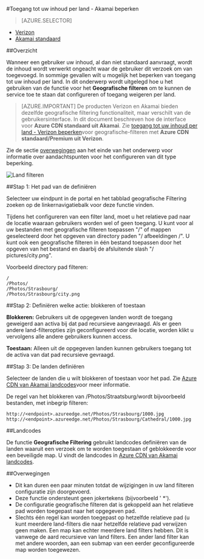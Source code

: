<properties
    pageTitle="Het beperken van toegang tot de inhoud van uw Azure CDN per land | Microsoft Azure"
    description="Informatie over het beperken van toegang tot uw Azure CDN-inhoud met de functie geografische filteren."
    services="cdn"
    documentationCenter=""
    authors="camsoper, rli"
    manager="akucer"
    editor=""/>

<tags
    ms.service="cdn"
    ms.workload="tbd"
    ms.tgt_pltfrm="na"
    ms.devlang="na"
    ms.topic="article"
    ms.date="10/14/2016"
    ms.author="Lichard"/>

#<a name="restrict-access-to-your-content-by-country---akamai"></a>Toegang tot uw inhoud per land - Akamai beperken

> [AZURE.SELECTOR]
- [Verizon](cdn-restrict-access-by-country.md)
- [Akamai standaard](cdn-restrict-access-by-country-akamai.md)

##<a name="overview"></a>Overzicht

Wanneer een gebruiker uw inhoud, al dan niet standaard aanvraagt, wordt de inhoud wordt verwerkt ongeacht waar de gebruiker dit verzoek om van toegevoegd. In sommige gevallen wilt u mogelijk het beperken van toegang tot uw inhoud per land. In dit onderwerp wordt uitgelegd hoe u het gebruiken van de functie voor het **Geografische filteren** om te kunnen de service toe te staan dat configureren of toegang weigeren per land.

> [AZURE.IMPORTANT] De producten Verizon en Akamai bieden dezelfde geografische filtering functionaliteit, maar verschilt van de gebruikersinterface. In dit document beschreven hoe de interface voor **Azure CDN standaard uit Akamai**. Zie [toegang tot uw inhoud per land - Verizon beperken](cdn-restrict-access-by-country.md)voor geografische-filteren met **Azure CDN standaard/Premium uit Verizon**.

Zie de sectie [overwegingen](cdn-restrict-access-by-country.md#considerations) aan het einde van het onderwerp voor informatie over aandachtspunten voor het configureren van dit type beperking.  

![Land filteren](./media/cdn-filtering/cdn-country-filtering-akamai.png)

##<a name="step-1-define-the-directory-path"></a>Stap 1: Het pad van de definiëren

Selecteer uw eindpunt in de portal en het tabblad geografische Filtering zoeken op de linkernavigatiebalk voor deze functie vinden.

Tijdens het configureren van een filter land, moet u het relatieve pad naar de locatie waaraan gebruikers worden wel of geen toegang. U kunt voor al uw bestanden met geografische filteren toepassen "/" of mappen geselecteerd door het opgeven van directory paden "/ afbeeldingen /". U kunt ook een geografische filteren in één bestand toepassen door het opgeven van het bestand en daarbij de afsluitende slash "/ pictures/city.png".

Voorbeeld directory pad filteren:

    /                                 
    /Photos/
    /Photos/Strasbourg/
    /Photos/Strasbourg/city.png

##<a name="step-2-define-the-action-block-or-allow"></a>Stap 2: Definiëren welke actie: blokkeren of toestaan

**Blokkeren:** Gebruikers uit de opgegeven landen wordt de toegang geweigerd aan activa bij dat pad recursieve aangevraagd. Als er geen andere land-filteropties zijn geconfigureerd voor die locatie, worden klikt u vervolgens alle andere gebruikers kunnen access.

**Toestaan:** Alleen uit de opgegeven landen kunnen gebruikers toegang tot de activa van dat pad recursieve gevraagd.

##<a name="step-3-define-the-countries"></a>Stap 3: De landen definiëren

Selecteer de landen die u wilt blokkeren of toestaan voor het pad. Zie [Azure CDN van Akamai landcodes](https://msdn.microsoft.com/library/mt761717.aspx)voor meer informatie.

De regel van het blokkeren van /Photos/Straatsburg/wordt bijvoorbeeld bestanden, met inbegrip filteren:

    http://<endpoint>.azureedge.net/Photos/Strasbourg/1000.jpg
    http://<endpoint>.azureedge.net/Photos/Strasbourg/Cathedral/1000.jpg


##<a name="country-codes"></a>Landcodes

De functie **Geografische Filtering** gebruikt landcodes definiëren van de landen waaruit een verzoek om te worden toegestaan of geblokkeerde voor een beveiligde map. U vindt de landcodes in [Azure CDN van Akamai landcodes](https://msdn.microsoft.com/library/mt761717.aspx). 

##<a id="considerations"></a>Overwegingen

- Dit kan duren een paar minuten totdat de wijzigingen in uw land filteren configuratie zijn doorgevoerd.
- Deze functie ondersteunt geen jokertekens (bijvoorbeeld ' *').
- De configuratie geografische filteren dat is gekoppeld aan het relatieve pad worden toegepast naar het opgegeven pad.
- Slechts één regel kan worden toegepast op hetzelfde relatieve pad (u kunt meerdere land-filters die naar hetzelfde relatieve pad verwijzen geen maken. Een map kan echter meerdere land filters hebben. Dit is vanwege de aard recursieve van land filters. Een ander land filter kan met andere woorden, aan een submap van een eerder geconfigureerde map worden toegewezen.


